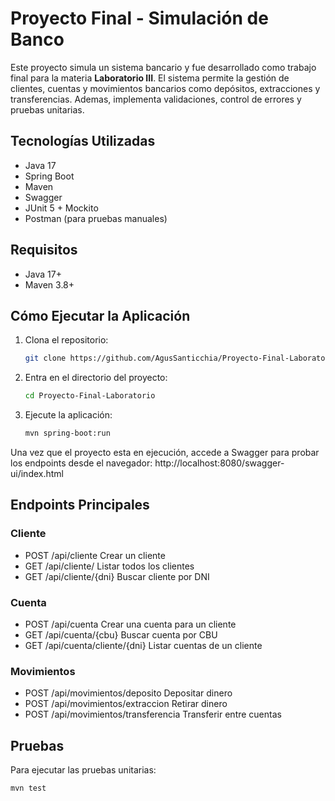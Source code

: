 # Proyecto Final - Simulación de Banco

Este proyecto simula un sistema bancario y fue desarrollado como trabajo final para la materia **Laboratorio III**. El sistema permite la gestión de clientes, cuentas y movimientos bancarios como depósitos, extracciones y transferencias. Ademas, implementa validaciones, control de errores y pruebas unitarias.

## Tecnologías Utilizadas

- Java 17
- Spring Boot
- Maven
- Swagger
- JUnit 5 + Mockito
- Postman (para pruebas manuales)

## Requisitos

- Java 17+
- Maven 3.8+

## Cómo Ejecutar la Aplicación

1. Clona el repositorio:
   ```bash
   git clone https://github.com/AgusSanticchia/Proyecto-Final-Laboratorio.git
   ```

2. Entra en el directorio del proyecto:
   ```bash
   cd Proyecto-Final-Laboratorio
   ```

3. Ejecute la aplicación:
   ```bash
   mvn spring-boot:run
   ```

Una vez que el proyecto esta en ejecución, accede a Swagger para probar los endpoints desde el navegador:
http://localhost:8080/swagger-ui/index.html

## Endpoints Principales

### Cliente

- POST /api/cliente  Crear un cliente
- GET /api/cliente/  Listar todos los clientes
- GET /api/cliente/{dni}  Buscar cliente por DNI

### Cuenta

- POST /api/cuenta  Crear una cuenta para un cliente
- GET /api/cuenta/{cbu}  Buscar cuenta por CBU
- GET /api/cuenta/cliente/{dni}  Listar cuentas de un cliente

### Movimientos

- POST /api/movimientos/deposito  Depositar dinero
- POST /api/movimientos/extraccion  Retirar dinero
- POST /api/movimientos/transferencia  Transferir entre cuentas

## Pruebas

Para ejecutar las pruebas unitarias:
```bash
mvn test
```
